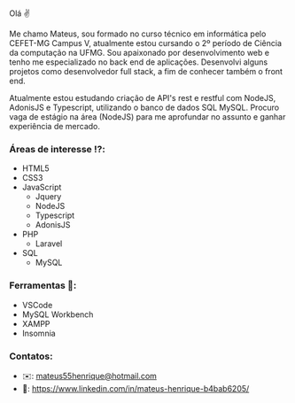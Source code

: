 Olá ✌️

Me chamo Mateus, sou formado no curso técnico em informática pelo CEFET-MG Campus V, atualmente estou cursando o 2º período de Ciência da computação na UFMG. Sou apaixonado por desenvolvimento web e tenho me especializado no back end de aplicações. Desenvolvi alguns projetos como desenvolvedor full stack, a fim de conhecer também o front end.

Atualmente estou estudando criação de API's rest e restful com NodeJS, AdonisJS e Typescript, utilizando o banco de dados SQL MySQL. Procuro vaga de estágio na área (NodeJS) para me aprofundar no assunto e ganhar experiência de mercado.

### Áreas de interesse ⁉️:
* HTML5
* CSS3
* JavaScript
  * Jquery
  * NodeJS
  * Typescript
  * AdonisJS
* PHP
  * Laravel
* SQL
  * MySQL

### Ferramentas 🔧:
* VSCode
* MySQL Workbench
* XAMPP
* Insomnia

### Contatos:
- ✉️: mateus55henrique@hotmail.com
- 📝: https://www.linkedin.com/in/mateus-henrique-b4bab6205/

<!--
**MateusHSS/MateusHSS** is a ✨ _special_ ✨ repository because its `README.md` (this file) appears on your GitHub profile.

Here are some ideas to get you started:

- 🔭 I’m currently working on ...
- 🌱 I’m currently learning ...
- 👯 I’m looking to collaborate on ...
- 🤔 I’m looking for help with ...
- 💬 Ask me about ...
- 📫 How to reach me: ...
- 😄 Pronouns: ...
- ⚡ Fun fact: ...
-->
